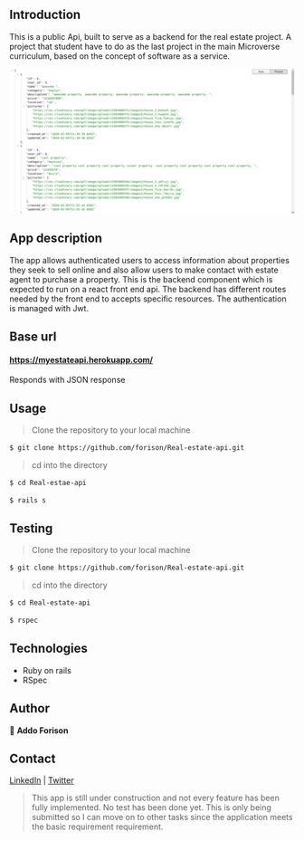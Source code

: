 ## Introduction
This is a public Api, built to serve as a backend for the real estate project. A project that student have to do as the last project in the main Microverse curriculum, based on the concept of software as a service.

![Home view](./app1.png)

## App description
The app allows authenticated users to access information about properties they seek to sell online and also allow users to make contact with estate agent to purchase a property.
This is the backend component which is expected to run on a react front end api.
The backend has different routes needed by the front end to accepts specific resources. The authentication is managed with Jwt.

## Base url

#### https://myestateapi.herokuapp.com/

Responds with JSON response

## Usage

> Clone the repository to your local machine

```sh
$ git clone https://github.com/forison/Real-estate-api.git
```
> cd into the directory

```sh
$ cd Real-estae-api
```

```sh
$ rails s
```
## Testing

> Clone the repository to your local machine

```sh
$ git clone https://github.com/forison/Real-estate-api.git
```
> cd into the directory

```sh
$ cd Real-estate-api
```

```sh
$ rspec
```
## Technologies

- Ruby on rails
- RSpec

## Author

👤 **Addo Forison**

## Contact

[LinkedIn](https://www.linkedin.com/in/forison/) | [Twitter](https://twitter.com/addo_forison)

> This app is still under construction and not every feature has been fully implemented.
No test has been done yet.
This is only being submitted so I can move on to other tasks since the application meets the basic requirement requirement.
